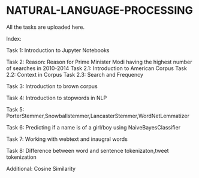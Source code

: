 # NATURAL-LANGUAGE-PROCESSING
All the tasks are uploaded here. 


Index:


Task 1: Introduction to Jupyter Notebooks

Task 2:
Reason: Reason for Prime Minister Modi having the highest number of searches in 2010-2014
Task 2.1: Introduction to American Corpus
Task 2.2: Context in Corpus
Task 2.3: Search and Frequency
  
Task 3: Introduction to brown corpus 

Task 4: Introduction to stopwords in NLP

Task 5: PorterStemmer,Snowballstemmer,LancasterStemmer,WordNetLemmatizer
  
Task 6: Predicting if a name is of a girl/boy using NaiveBayesClassifier

Task 7: Working with webtext and inaugral words

Task 8: Difference between word and sentence tokenizaton,tweet tokenization

Additional: Cosine Similarity
